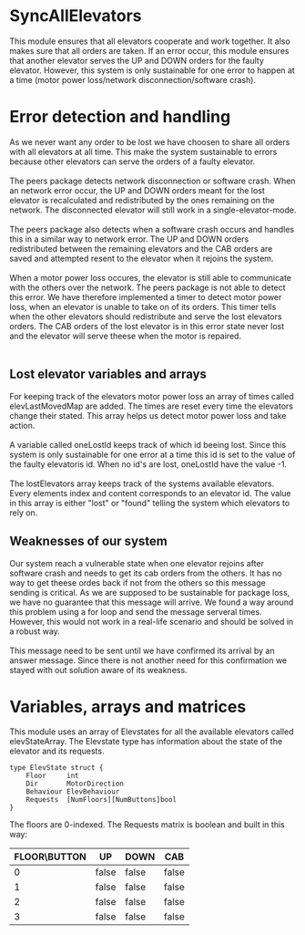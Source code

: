 # SyncAllElevators

This module ensures that all elevators cooperate and work together. It also makes sure that all orders are taken. If an error occur, this module ensures that another elevator serves the UP and DOWN orders for the faulty elevator. However, this system is only sustainable for one error to happen at a time (motor power loss/network disconnection/software crash). 

# Error detection and handling
As we never want any order to be lost we have choosen to share all orders with all elevators at all time. This make the system sustainable to errors because other elevators can serve the orders of a faulty elevator. <br/>
<br/>
The peers package detects network disconnection or software crash. When an network error occur, the UP and DOWN orders meant for the lost elevator is recalculated and redistributed by the ones remaining on the network. The disconnected elevator will still work in a single-elevator-mode. <br/>
<br/>
The peers package also detects when a software crash occurs and handles this in a similar way to network error. The UP and DOWN orders redistributed between the remaining elevators and the CAB orders are saved and attempted resent to the elevator when it rejoins the system. <br/>
<br/>
When a motor power loss occures, the elevator is still able to communicate with the others over the network. The peers package is not able to detect this error. We have therefore implemented a timer to detect motor power loss, when an elevator is unable to take on of its orders. This timer tells when the other elevators should redistribute and serve the lost elevators orders. The CAB orders of the lost elevator is in this error state never lost and the elevator will serve theese when the motor is repaired. <br/>
<br/>

## Lost elevator variables and arrays
For keeping track of the elevators motor power loss an array of times called elevLastMovedMap are added. The times are reset every time the elevators change their stated. This array helps us detect motor power loss and take action. <br/>
<br/>
A variable called oneLostId keeps track of which id beeing lost. Since this system is only sustainable for one error at a time this id is set to the value of the faulty elevatoris id. When no id's are lost, oneLostId have the value -1. <br/>
<br/>
The lostElevators array keeps track of the systems available elevators. Every elements index and content corresponds to an elevator id. The value in this array is either "lost" or "found" telling the system which elevators to rely on. 


## Weaknesses of our system
Our system reach a vulnerable state when one elevator rejoins after software crash and needs to get its cab orders from the others. It has no way to get theese ordes back if not from the others so this message sending is critical. As we are supposed to be sustainable for package loss, we have no guarantee that this message will arrive. We found a way around this problem using a for loop and send the message serveral times. However, this would not work in a real-life scenario and should be solved in a robust way. <br/>
<br/>
This message need to be sent until we have confirmed its arrival by an answer message. Since there is not another need for this confirmation we stayed with out solution aware of its weakness. 


# Variables, arrays and matrices

This module uses an array of Elevstates for all the available elevators called elevStateArray. 
The Elevstate type has information about the state of the elevator and its requests. 
````
type ElevState struct {
	Floor     int
	Dir       MotorDirection
	Behaviour ElevBehaviour
	Requests  [NumFloors][NumButtons]bool
}
````
The floors are 0-indexed. 
The Requests matrix is boolean and built in this way:

FLOOR\BUTTON| UP | DOWN | CAB
--------------- | ---------- | ---------- | ----------
0 | false| false |  false
1     | false | false|  false
2     | false | false| false
3   | false| false |  false

